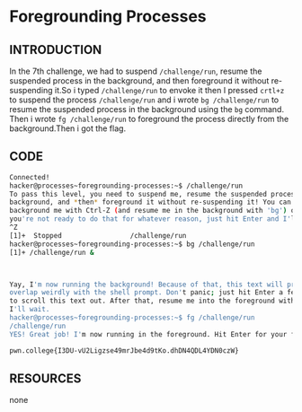 # Foregrounding Processes
## INTRODUCTION
In the 7th challenge, we had to suspend `/challenge/run`, resume the suspended process in the
background, and then foreground it without re-suspending it.So i typed `/challenge/run` to envoke it then I pressed `crtl+z` to suspend the process `/challenge/run` and i wrote `bg /challenge/run` to resume the suspended process in the background using the `bg` command. Then i wrote `fg /challenge/run` to foreground the process directly from the background.Then i got the flag.
## CODE
```bash
Connected!
hacker@processes~foregrounding-processes:~$ /challenge/run
To pass this level, you need to suspend me, resume the suspended process in the
background, and *then* foreground it without re-suspending it! You can
background me with Ctrl-Z (and resume me in the background with 'bg') or, if
you're not ready to do that for whatever reason, just hit Enter and I'll exit!
^Z
[1]+  Stopped                 /challenge/run
hacker@processes~foregrounding-processes:~$ bg /challenge/run
[1]+ /challenge/run &



Yay, I'm now running the background! Because of that, this text will probably
overlap weirdly with the shell prompt. Don't panic; just hit Enter a few times
to scroll this text out. After that, resume me into the foreground with 'fg';
I'll wait.
hacker@processes~foregrounding-processes:~$ fg /challenge/run
/challenge/run
YES! Great job! I'm now running in the foreground. Hit Enter for your flag!

pwn.college{I3DU-vU2Ligzse49mrJbe4d9tKo.dhDN4QDL4YDN0czW}
```
## RESOURCES
none
